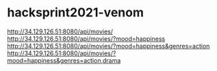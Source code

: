 # hacksprint2021-venom

http://34.129.126.51:8080/api/movies/
http://34.129.126.51:8080/api/movies/?mood=happiness
http://34.129.126.51:8080/api/movies/?mood=happiness&genres=action
http://34.129.126.51:8080/api/movies/?mood=happiness&genres=action,drama